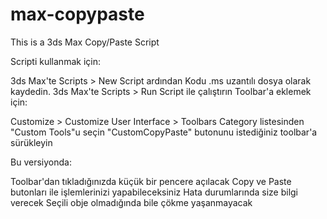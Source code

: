 # max-copypaste
This is a 3ds Max Copy/Paste Script

Scripti kullanmak için:

3ds Max'te Scripts > New Script ardından
Kodu .ms uzantılı dosya olarak kaydedin.
3ds Max'te Scripts > Run Script ile çalıştırın
Toolbar'a eklemek için:

Customize > Customize User Interface > Toolbars
Category listesinden "Custom Tools"u seçin
"CustomCopyPaste" butonunu istediğiniz toolbar'a sürükleyin



Bu versiyonda:

Toolbar'dan tıkladığınızda küçük bir pencere açılacak
Copy ve Paste butonları ile işlemlerinizi yapabileceksiniz
Hata durumlarında size bilgi verecek
Seçili obje olmadığında bile çökme yaşanmayacak
